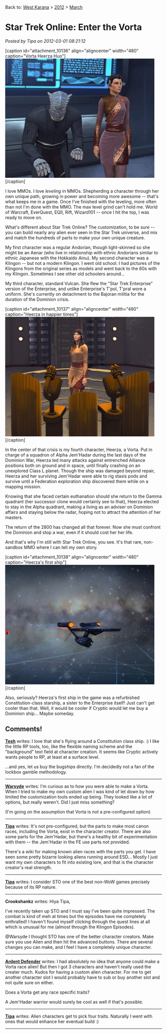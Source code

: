 Back to: [West Karana](/posts/westkarana.md) > [2012](/posts/2012/westkarana.md) > [March](./westkarana.md)
# Star Trek Online: Enter the Vorta

*Posted by Tipa on 2012-03-01 08:21:12*

[caption id="attachment\_10136" align="aligncenter" width="480" caption="Vorta Heerza Huo"][![](../../../uploads/2012/03/GameClient-2012-03-01-07-02-00-08-480x383.jpg "Vorta Heerza Huo")](../../../uploads/2012/03/GameClient-2012-03-01-07-02-00-08.jpg)[/caption]

I love MMOs. I love *leveling* in MMOs. Shepherding a character through her own unique path, growing in power and becoming more awesome -- that's what keeps me in a game. Once I've finished with the leveling, more often than not I'm done with the MMO. The max level grind can't hold me. World of Warcraft, EverQuest, EQII, Rift, Wizard101 -- once I hit the top, I was ready to move on.

What's different about Star Trek Online? The customization, to be sure -- you can build nearly any alien ever seen in the Star Trek universe, and mix and match the hundreds of parts to make your own unique creature.

My first character was a regular Andorian, though light-skinned so she might be an Aenar (who live in relationship with ethnic Andorians similar to ethnic Japanese with the Hokkaido Ainu). My second character was a Klingon -- but not a modern Klingon. I went old school. I had pictures of the Klingons from the original series as models and went back to the 60s with my Klingon. Sometimes I see other old schoolers around...

My third character, standard Vulcan. She flew the "Star Trek Enterprise" version of the Enterprise, and unlike Enterprise's T'pol, T'pral wore a uniform. She's currently on detachment to the Bajoran militia for the duration of the Dominion crisis.

[caption id="attachment\_10137" align="aligncenter" width="480" caption="Heerza in happier times"][![](../../../uploads/2012/03/GameClient-2012-02-27-19-55-17-39-480x384.jpg "Heerza in happier times")](../../../uploads/2012/03/GameClient-2012-02-27-19-55-17-39.jpg)[/caption]

In the center of that crisis is my fourth character, Heerza, a Vorta. Put in charge of a squadron of Alpha Jem'Hadar during the last days of the Dominion War, Heerza led many attacks against entrenched Alliance positions both on ground and in space, until finally crashing on an unexplored Class L planet. Though the ship was damaged beyond repair, Heerza and her surviving Jem'Hadar were able to rig stasis pods and survive until a Federation exploration ship discovered them while on a mapping mission.

Knowing that she faced certain euthanation should she return to the Gamma quadrant (her successor clone would certainly see to that), Heerza elected to stay in the Alpha quadrant, making a living as an adviser on Dominion affairs and staying below the radar, hoping not to attract the attention of her masters.

The return of the 2800 has changed all that forever. Now she must confront the Dominion and stop a war, even if it should cost her her life.

And that's why I'm still with Star Trek Online, you see. It's that rare, non-sandbox MMO where I can tell my own story.

[caption id="attachment\_10138" align="aligncenter" width="480" caption="Heerza's first ship"][![](../../../uploads/2012/03/GameClient-2012-02-28-19-51-11-74-480x384.jpg "Heerza's first ship")](../../../uploads/2012/03/GameClient-2012-02-28-19-51-11-74.jpg)[/caption]

Also, seriously? Heerza's first ship in the game was a refurbished Constitution-class starship, a sister to the Enterprise itself! Just can't get cooler than that. Well, it would be cooler if Cryptic would let me buy a Dominion ship... Maybe someday.
## Comments!

**[Tesh](http://tishtoshtesh.wordpress.com)** writes: I love that she's flying around a Constitution class ship. :) I like the little RP tools, too, like the flexible naming scheme and the "background" text field at character creation. It seems like Cryptic actively wants people to RP, at least at a surface level.

...and yes, let us buy the bugships directly. I'm decidedly not a fan of the lockbox gamble methodology.

---

**[Warsyde](http://rpgwire.blogspot.com)** writes: I'm curious as to how you were able to make a Vorta. When I tried to make my own custom alien I was kind of let down by how limited the customization tools ended up being. They looked like a lot of options, but really weren't. Did I just miss something?

(I'm going on the assumption that Vorta is not a pre-configured option)

---

**[Tipa](https://chasingdings.com)** writes: It's not pre-configured, but the parts to make most canon races, including the Vorta, exist in the character creator. There are also some parts for the Jem'Hadar, but there's a healthy bit of experimentation with them -- the Jem'Hadar in the FE use parts not provided. 

There's a wiki for making known alien races with the parts you get. I have seen some pretty bizarre looking aliens running around ESD... Mostly I just want my own characters to fit into existing lore, and that is the character creator's real strength.

---

**[Tipa](https://chasingdings.com)** writes: I consider STO one of the best non-WoW games precisely because of its RP nature.

---

**Crookshankz** writes: Hiya Tipa,

I've recently taken up STO and I must say I've been quite impressed. The combat is kind of meh at times but the episodes have me completely enthralled! I haven't found myself clicking through the quest lines at all which is unusual for me (almost through the Klingon Episodes).

@Warsyde I thought STO has one of the better character creators. Make sure you use Alien and then hit the advanced buttons. There are several changes you can make, and I feel I have a completely unique character.

---

**[Ardent Defender](http://Ardentdefense.wordpress.com)** writes: I had absolutely no idea that anyone could make a Vorta race alien! But then I got 3 characters and haven't really used the creater much. Kudos for having a custom alien character. For me to get another character slot I would probably have to sub or buy another slot and not quite sure on either. 

Does a Vorta get any race specific traits?

A Jem'Hadar warrior would surely be cool as well if that's possible.

---

**[Tipa](https://chasingdings.com)** writes: Alien characters get to pick four traits. Naturally I went with ones that would enhance her eventual build :)

---

